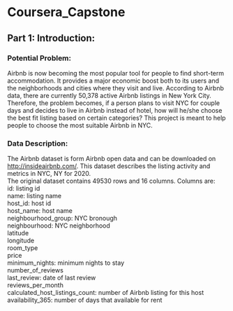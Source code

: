 # Coursera_Capstone
## Part 1: Introduction:
### Potential Problem:
Airbnb is now becoming the most popular tool for people to find short-term accommodation. It provides a major economic boost both to its users and the neighborhoods and cities where they visit and live. According to Airbnb data, there are currently 50,378 active Airbnb listings in New York City. Therefore, the problem becomes, if a person plans to visit NYC for couple days and decides to live in Airbnb instead of hotel, how will he/she choose the best fit listing based on certain categories? This project is meant to help people to choose the most suitable Airbnb in NYC.
### Data Description:
The Airbnb dataset is form Airbnb open data and can be downloaded on http://insideairbnb.com/. This dataset describes the listing activity and metrics in NYC, NY for 2020.  
The original dataset contains 49530 rows and 16 columns. Columns are:   
id: listing id  
name: listing name  
host_id: host id  
host_name: host name  
neighbourhood_group: NYC bronough  
neighbourhood: NYC neighborhood  
latitude  	
longitude  
room_type	  
price  
minimum_nights: minimum nights to stay  
number_of_reviews	  
last_review: date of last review	  
reviews_per_month  
calculated_host_listings_count: number of Airbnb listing for this host  
availability_365: number of days that available for rent  

